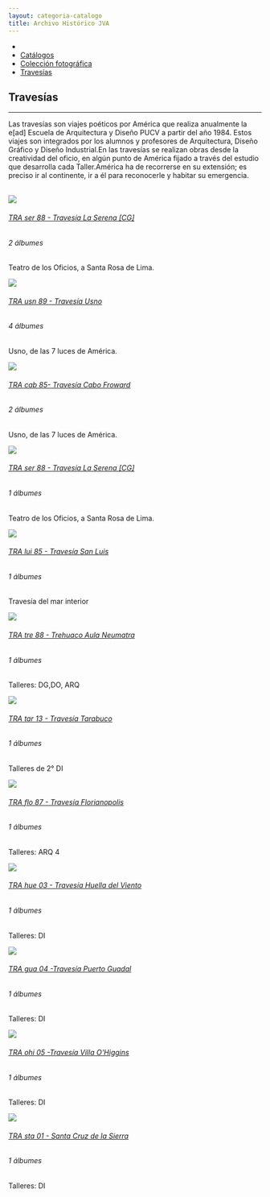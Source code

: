 ```yaml
---
layout: categoria-catalogo
title: Archivo Histórico JVA
---
```

<!--  CONTENIDO CENTRAL   -->
<div class='contenedor-sin-relleno'>
  <div class='fila'>
    <div class="col-lg-12 oculto-xs">
      <ul id="breadcrumb">
        <li><a href="#"><i class="icn icn-hogar icn-md"></i></a></li>
        <li><a href="#"> Catálogos </a></li>
        <li><a href="#"> Colección fotográfica </a></li>
        <li><a href="#"> Travesías</a></li>
      </ul>
    </div>
  </div>
</div>
<div class='wrap'>     
  <div class='fila'> <!--Descripcion categoria -->
    <div class='col-lg-6 col-md-6 col-sm-12 col-xs-12'>
      <i class="icn icn-travesia icn-lg gris-oscuro"></i><h2 class='rojo-claro'>Travesías</h2>
      <hr>
      <p class='xs gris-oscuro fina'>Las travesías son viajes poéticos por América que realiza anualmente la e[ad] Escuela de Arquitectura y Diseño PUCV a partir del año 1984. Estos viajes son integrados por los alumnos y profesores de Arquitectura, Diseño Gráfico y Diseño Industrial.En las travesías se realizan obras desde la creatividad del oficio, en algún punto de América fijado a través del estudio que desarrolla cada Taller.América ha de recorrerse en su extensión; es preciso ir al continente, ir a él para reconocerle y habitar su emergencia.</p></br>
    </div>
  </div>
  <div class='fila'>
    <div class='col-lg-3 col-md-3 col-sm-6 col-xs-12'>      
      <div class='cont-destacados'>
        <div class='prev-imagen lg'>              
          <div class='catalogo-mas fondo-rojo-claro'>
            <a href='noticia-dest.html'><i class='icn icn-mas blanco recuadro-mas-cat'></i></a>
          </div>
          <img class='altura-foto-interior'src='{{ site.baseurl }}/img/img-archivo/trav-serena.jpg'></br>            
        </div>
        <a href=''><h6 class='rojo-claro texto-cuadro-des'>TRA ser 88 - Travesía La Serena [CG]</h6></a>
        <div class='info-categoria'>
          <div class='linea-seccion fondo-gris-oscuro'></div>
          <div class='cont-ico-ver'>
            <i class='icn icn-ojo-l icn-md gris-oscuro'></i>
          </div>
          <div class='num-albumes'>
            <h6 class="datos-pub-jva">2 álbumes</h6>
          </div>
          <div class='linea-seccion fondo-gris-oscuro'></div>
        </div>
        <div class='cont-descripcion-album'>
          <div class='listado-album'>
            <i class='icn icn-nav-der icn-sm rojo-claro'></i>
          </div>
          <p class='xs negro-claro fina'>Teatro de los Oficios, a Santa Rosa de Lima.</p>
        </div>
      </div>
    </div>
    <div class='col-lg-3 col-md-3 col-sm-6 col-xs-12'>
      <div class='cont-destacados'>
        <div class='prev-imagen lg'>            
          <div class='catalogo-mas fondo-rojo-claro'>
            <a href='noticia-dest.html'><i class='icn icn-mas blanco recuadro-mas-cat'></i></a>
          </div>
          <img class='altura-foto-interior'src='{{ site.baseurl }}/img/img-archivo/Usno 212 - 19.jpg'>
        </div>   
        <a href=''><h6 class='rojo-claro texto-cuadro-des'>TRA usn 89 - Travesía Usno</h6></a>
        <div class='info-categoria'>
          <div class='linea-seccion fondo-gris-oscuro'></div>
          <div class='cont-ico-ver'>
            <i class='icn icn-ojo-l icn-md gris-oscuro'></i>
          </div>
          <div class='num-albumes'>
            <h6 class="datos-pub-jva">4 álbumes</h6>
          </div>
          <div class='linea-seccion fondo-gris-oscuro'></div>
        </div>
        <div class='cont-descripcion-album'>
          <div class='listado-album'>
             <i class='icn icn-nav-der icn-sm rojo-claro'></i>
          </div>
          <p class='xs negro-claro fina'>Usno, de las 7 luces de América.</p>
        </div>
      </div>        
    </div>
    <div class='col-lg-3 col-md-3 col-sm-6 col-xs-12'>
      <div class='cont-destacados'>
        <div class='prev-imagen lg'>            
          <div class='catalogo-mas fondo-rojo-claro'>
            <a href='noticia-dest.html'>
            <i class='icn icn-mas blanco recuadro-mas-cat'></i></a>
          </div>
          <img class='altura-foto-interior'src='{{ site.baseurl }}/img/img-archivo/travesia-cabofroward85.jpg'>
        </div>   
        <a href=''><h6 class='rojo-claro texto-cuadro-des'>TRA cab 85- Travesía Cabo Froward </h6></a>
        <div class='info-categoria'>
          <div class='linea-seccion fondo-gris-oscuro'></div>
          <div class='cont-ico-ver'>
            <i class='icn icn-ojo-l icn-md gris-oscuro'></i>
          </div>
          <div class='num-albumes'>
            <h6 class="datos-pub-jva">2 álbumes</h6>
          </div>
          <div class='linea-seccion fondo-gris-oscuro'></div>
        </div>
        <div class='cont-descripcion-album'>
          <div class='listado-album'>
            <i class='icn icn-nav-der icn-sm rojo-claro'></i>
          </div>
          <p class='xs negro-claro fina'>Usno, de las 7 luces de América.</p>
        </div>                   
      </div>
    </div>
    <div class='col-lg-3 col-md-3 col-sm-6 col-xs-12'>
      <div class='cont-destacados'>
        <div class='prev-imagen lg'>            
          <div class='catalogo-mas fondo-rojo-claro'>
            <a href='noticia-dest.html'><i class='icn icn-mas blanco recuadro-mas-cat'></i></a>
          </div>
          <img class='altura-foto-interior'src='{{ site.baseurl }}/img/img-archivo/travesia-laserena5.jpg'>
        </div>  
        <a href=''><h6 class='rojo-claro texto-cuadro-des'>TRA ser 88 - Travesía La Serena [CG]</h6></a>
        <div class='info-categoria'>
          <div class='linea-seccion fondo-gris-oscuro'></div>
          <div class='cont-ico-ver'>
            <i class='icn icn-ojo-l icn-md gris-oscuro'></i>
          </div>
          <div class='num-albumes'>
            <h6 class="datos-pub-jva">1 álbumes</h6>
          </div>
          <div class='linea-seccion fondo-gris-oscuro'></div>
        </div>
        <div class='cont-descripcion-album'>
          <div class='listado-album'>
            <i class='icn icn-nav-der icn-sm rojo-claro'></i>
          </div>  
          <p class='xs negro-claro fina'>Teatro de los Oficios, a Santa Rosa de Lima.</p>
        </div>                      
      </div>
    </div>
  </div>
  <div class='fila'>
    <div class='col-lg-3 col-md-3 col-sm-6 col-xs-12'>
      <div class='cont-destacados'>
        <div class='prev-imagen lg'>            
          <div class='catalogo-mas fondo-rojo-claro'>
            <a href='noticia-dest.html'><i class='icn icn-mas blanco recuadro-mas-cat'></i></a>
          </div>
          <img class='altura-foto-interior'src='{{ site.baseurl }}/img/img-archivo/travesia-san-luis.arg.jpg'>
        </div>  
        <a href=''><h6 class='rojo-claro texto-cuadro-des'>TRA lui 85 - Travesía San Luis</h6></a>
        <div class='info-categoria'>
          <div class='linea-seccion fondo-gris-oscuro'></div>
          <div class='cont-ico-ver'>
            <i class='icn icn-ojo-l icn-md gris-oscuro'></i>
          </div>
          <div class='num-albumes'>
            <h6 class="datos-pub-jva">1 álbumes</h6>
          </div>
          <div class='linea-seccion fondo-gris-oscuro'></div>
        </div>
        <div class='cont-descripcion-album'>
          <div class='listado-album'>
           	<i class='icn icn-nav-der icn-sm rojo-claro'></i>
          </div>
           	<p class='xs negro-claro fina'>Travesía del mar interior</p>
        </div>                       
      </div>
    </div>
    <div class='col-lg-3 col-md-3 col-sm-6 col-xs-12'>
      <div class='cont-destacados'>
        <div class='prev-imagen lg'>            
          <div class='catalogo-mas fondo-rojo-claro'>
            <a href='album.html'><i class='icn icn-mas blanco recuadro-mas-cat'></i></a>
          </div>
          <img class='altura-foto-interior'src='{{ site.baseurl }}/img/img-archivo/Trehuaco Aula Neumatra.jpg'>
        </div>  
        <a href='album.html'><h6 class='rojo-claro texto-cuadro-des'>TRA tre 88 - Trehuaco Aula Neumatra</h6></a>
        <div class='info-categoria'>
          <div class='linea-seccion fondo-gris-oscuro'></div>
          <div class='cont-ico-ver'>
            <i class='icn icn-ojo-l icn-md gris-oscuro'></i>
          </div>
          <div class='num-albumes'>
            <h6 class="datos-pub-jva">1 álbumes</h6>
          </div>
          <div class='linea-seccion fondo-gris-oscuro'></div>
        </div>
        <div class='cont-descripcion-album'>
          <div class='listado-album'>
            <i class='icn icn-nav-der icn-sm rojo-claro'></i>
          </div>
          <p class='xs negro-claro fina'>Talleres: DG,DO, ARQ</p>
        </div>                      
      </div>
    </div>
    <div class='col-lg-3 col-md-3 col-sm-6 col-xs-12'>
      <div class='cont-destacados'>
        <div class='prev-imagen lg'>            
          <div class='catalogo-mas fondo-rojo-claro'>
            <a href='noticia-dest.html'><i class='icn icn-mas blanco recuadro-mas-cat'></i></a>
          </div>
          <img class='altura-foto-interior'src='{{ site.baseurl }}/img/img-archivo/foto-pub-1.jpg'>
        </div>  
        <a href=''><h6 class='rojo-claro texto-cuadro-des'>TRA tar 13 - Travesía Tarabuco</h6></a>
        <div class='info-categoria'>
          <div class='linea-seccion fondo-gris-oscuro'></div>
          <div class='cont-ico-ver'>
            <i class='icn icn-ojo-l icn-md gris-oscuro'></i>
          </div>
          <div class='num-albumes'>
            <h6 class="datos-pub-jva">1 álbumes</h6>
          </div>
          <div class='linea-seccion fondo-gris-oscuro'></div>
        </div>
        <div class='cont-descripcion-album'>
          <div class='listado-album'>
            <i class='icn icn-nav-der icn-sm rojo-claro'></i>
          </div>
          <p class='xs negro-claro fina'>Talleres de 2° DI</p>
        </div>                      
      </div>
    </div>
    <div class='col-lg-3 col-md-3 col-sm-6 col-xs-12'>
      <div class='cont-destacados'>
        <div class='prev-imagen lg'>            
          <div class='catalogo-mas fondo-rojo-claro'>
            <a href='noticia-dest.html'><i class='icn icn-mas blanco recuadro-mas-cat'></i></a>
          </div>
          <img class='altura-foto-interior'src='{{ site.baseurl }}/img/img-archivo/florianopolis.jpg'>
        </div>  
        <a href=''><h6 class='rojo-claro texto-cuadro-des'>TRA flo 87 - Travesía Florianopolis</h6></a>
        <div class='info-categoria'>
          <div class='linea-seccion fondo-gris-oscuro'></div>
          <div class='cont-ico-ver'>
            <i class='icn icn-ojo-l icn-md gris-oscuro'></i>
          </div>
          <div class='num-albumes'>
            <h6 class="datos-pub-jva">1 álbumes</h6>
          </div>
          <div class='linea-seccion fondo-gris-oscuro'></div>
        </div>
        <div class='cont-descripcion-album'>
          <div class='listado-album'>
            <i class='icn icn-nav-der icn-sm rojo-claro'></i>
          </div>
          <p class='xs negro-claro fina'>Talleres: ARQ 4</p>
        </div>                      
      </div>
    </div>
  </div>
  <div class='fila'>
    <div class='col-lg-3 col-md-3 col-sm-6 col-xs-12'>
      <div class='cont-destacados'>
        <div class='prev-imagen lg'>            
          <div class='catalogo-mas fondo-rojo-claro'>
            <a href='noticia-dest.html'><i class='icn icn-mas blanco recuadro-mas-cat'></i></a>
          </div>
          <img class='altura-foto-interior'src='{{ site.baseurl }}/img/img-archivo/travesia huella del viento.jpg'>
        </div>  
        <a href=''><h6 class='rojo-claro texto-cuadro-des'>TRA hue 03 - Travesía Huella del Viento</h6></a>
        <div class='info-categoria'>
          <div class='linea-seccion fondo-gris-oscuro'></div>
          <div class='cont-ico-ver'>
            <i class='icn icn-ojo-l icn-md gris-oscuro'></i>
          </div>
          <div class='num-albumes'>
            <h6 class="datos-pub-jva">1 álbumes</h6>
          </div>
          <div class='linea-seccion fondo-gris-oscuro'></div>
        </div>
        <div class='cont-descripcion-album'>
          <div class='listado-album'>
            <i class='icn icn-nav-der icn-sm rojo-claro'></i>
          </div>
          <p class='xs negro-claro fina'>Talleres: DI</p>
        </div>                      
      </div>
    </div>
    <div class='col-lg-3 col-md-3 col-sm-6 col-xs-12'>
      <div class='cont-destacados'>
        <div class='prev-imagen lg'>            
          <div class='catalogo-mas fondo-rojo-claro'>
            <a href='noticia-dest.html'><i class='icn icn-mas blanco recuadro-mas-cat'></i></a>
          </div>
          <img class='altura-foto-interior'src='{{ site.baseurl }}/img/img-archivo/Puerto Guadal.jpg'>
        </div>  
        <a href=''><h6 class='rojo-claro texto-cuadro-des'>TRA gua 04 -Travesía Puerto Guadal </h6></a>
        <div class='info-categoria'>
          <div class='linea-seccion fondo-gris-oscuro'></div>
          <div class='cont-ico-ver'>
            <i class='icn icn-ojo-l icn-md gris-oscuro'></i>
          </div>
          <div class='num-albumes'>
            <h6 class="datos-pub-jva">1 álbumes</h6>
          </div>
          <div class='linea-seccion fondo-gris-oscuro'></div>
        </div>
        <div class='cont-descripcion-album'>
          <div class='listado-album'>
            <i class='icn icn-nav-der icn-sm rojo-claro'></i>
          </div>
          <p class='xs negro-claro fina'>Talleres: DI</p>
        </div>                      
      </div>
    </div>
    <div class='col-lg-3 col-md-3 col-sm-6 col-xs-12'>
      <div class='cont-destacados'>
        <div class='prev-imagen lg'>            
          <div class='catalogo-mas fondo-rojo-claro'>
            <a href='noticia-dest.html'><i class='icn icn-mas blanco recuadro-mas-cat'></i></a>
          </div>
          <img class='altura-foto-interior'src='{{ site.baseurl }}/img/img-archivo/Villa OHiggins.jpg'>
        </div>  
        <a href=''><h6 class='rojo-claro texto-cuadro-des'>TRA ohi 05 -Travesía Villa O'Higgins </h6></a>
        <div class='info-categoria'>
          <div class='linea-seccion fondo-gris-oscuro'></div>
          <div class='cont-ico-ver'>
            <i class='icn icn-ojo-l icn-md gris-oscuro'></i>
          </div>
          <div class='num-albumes'>
            <h6 class="datos-pub-jva">1 álbumes</h6>
          </div>
          <div class='linea-seccion fondo-gris-oscuro'></div>
        </div>
        <div class='cont-descripcion-album'>
          <div class='listado-album'>
            <i class='icn icn-nav-der icn-sm rojo-claro'></i>
          </div>
          <p class='xs negro-claro fina'>Talleres: DI</p>
        </div>                      
      </div>
    </div>
    <div class='col-lg-3 col-md-3 col-sm-6 col-xs-12'>
      <div class='cont-destacados'>
        <div class='prev-imagen lg'>            
          <div class='catalogo-mas fondo-rojo-claro'>
            <a href='noticia-dest.html'><i class='icn icn-mas blanco recuadro-mas-cat'></i></a>
          </div>
          <img class='altura-foto-interior'src='{{ site.baseurl }}/img/img-archivo/TRA sta 01 - Santa Cruz de la Sierra - 09.jpg'>
        </div>  
        <a href=''><h6 class='rojo-claro texto-cuadro-des'>TRA sta 01 - Santa Cruz de la Sierra </h6></a>
        <div class='info-categoria'>
          <div class='linea-seccion fondo-gris-oscuro'></div>
          <div class='cont-ico-ver'>
            <i class='icn icn-ojo-l icn-md gris-oscuro'></i>
          </div>
          <div class='num-albumes'>
            <h6 class="datos-pub-jva">1 álbumes</h6>
          </div>
          <div class='linea-seccion fondo-gris-oscuro'></div>
        </div>
        <div class='cont-descripcion-album'>
          <div class='listado-album'>
            <i class='icn icn-nav-der icn-sm rojo-claro'></i>
          </div>
          <p class='xs negro-claro fina'>Talleres: DI</p>
        </div>                      
      </div>
    </div>
  </div> <!-- fin fila -->
</div> <!-- fin wrap álbumes  -->
</div> <!-- fin pag ancho total-->
